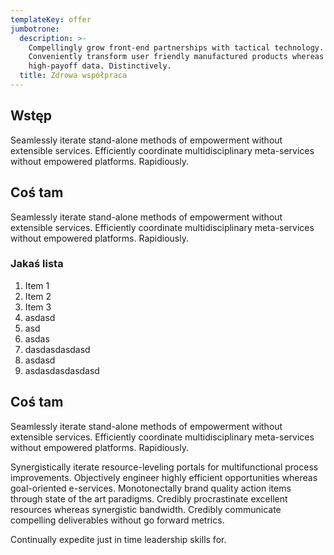 ```yaml
---
templateKey: offer
jumbotrone:
  description: >-
    Compellingly grow front-end partnerships with tactical technology.
    Conveniently transform user friendly manufactured products whereas
    high-payoff data. Distinctively.
  title: Zdrowa współpraca
---
```

## Wstęp

Seamlessly iterate stand-alone methods of empowerment without extensible services. Efficiently coordinate multidisciplinary meta-services without empowered platforms. Rapidiously.

## Coś tam

Seamlessly iterate stand-alone methods of empowerment without extensible services. Efficiently coordinate multidisciplinary meta-services without empowered platforms. Rapidiously.

### Jakaś lista

1. Item 1
2. Item 2
3. Item 3
4. asdasd
5. asd
6. asdas
7. dasdasdasdasd
8. asdasd
9. asdasdasdasdasd



## Coś tam

Seamlessly iterate stand-alone methods of empowerment without extensible services. Efficiently coordinate multidisciplinary meta-services without empowered platforms. Rapidiously.



Synergistically iterate resource-leveling portals for multifunctional process improvements. Objectively engineer highly efficient opportunities whereas goal-oriented e-services. Monotonectally brand quality action items through state of the art paradigms. Credibly procrastinate excellent resources whereas synergistic bandwidth. Credibly communicate compelling deliverables without go forward metrics.



Continually expedite just in time leadership skills for.
